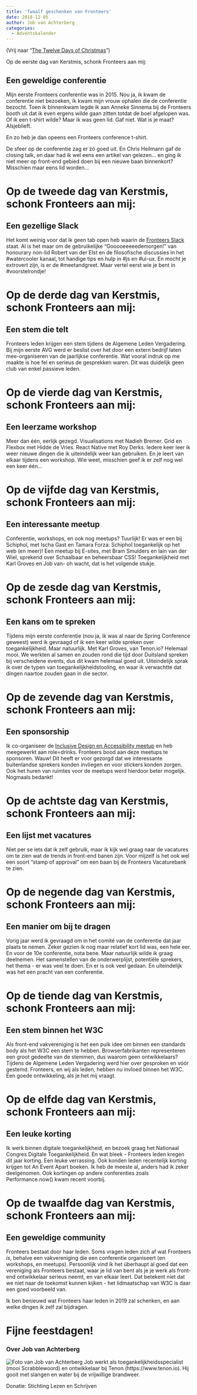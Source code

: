 ```yaml
---
title: 'Twaalf geschenken van Fronteers'
date: 2018-12-05
author: Job van Achterberg
categories:
  - Adventskalender
---
```


(Vrij naar “[The Twelve Days of Christmas](https://nl.wikipedia.org/wiki/The_Twelve_Days_of_Christmas)”)

Op de eerste dag van Kerstmis, schonk Fronteers aan mij:

## Een geweldige conferentie

Mijn eerste Fronteers conferentie was in 2015. Nou ja, ik kwam de conferentie niet bezoeken, ik kwam mijn vrouw ophalen die de conferentie bezocht. Toen ik binnenkwam legde ik aan Anneke Sinnema bij de Fronteers booth uit dat ik even ergens wilde gaan zitten totdat de boel afgelopen was. Of ik een t-shirt wilde? Maar ik was geen lid. Gaf niet. Wat is je maat? Alsjeblieft.

En zo heb je dan opeens een Fronteers conference t-shirt.

De sfeer op de conferentie zag er zó goed uit. En Chris Heilmann gaf de closing talk, en daar had ik wel eens een artikel van gelezen… en ging ik niet meer op front-end gebied doen bij een nieuwe baan binnenkort? Misschien maar eens lid worden…

# Op de tweede dag van Kerstmis, schonk Fronteers aan mij:

## Een gezellige Slack

Het komt weinig voor dat ik geen tab open heb waarin de [Fronteers Slack](https://fronteers-slack.herokuapp.com/) staat. Al is het maar om de gebruikelijke “Gooooeeeeedemorgen!” van honourary non-lid Robert van der Elst en de filosofische discussies in het #watercooler kanaal, tot handige tips en hulp in #js en #ui-ux. En mocht je extrovert zijn, is er de #meetandgreet. Maar vertel eerst wie je bent in #voorstelrondje!

# Op de derde dag van Kerstmis, schonk Fronteers aan mij:

## Een stem die telt

Fronteers leden krijgen een stem tijdens de Algemene Leden Vergadering. Bij mijn eerste AVG werd er beslist over het door een extern bedrijf laten mee-organiseren van de jaarlijkse conferentie. Wat vooral indruk op me maakte is hoe fel en serieus de gesprekken waren. Dit was duidelijk geen club van enkel passieve leden.

# Op de vierde dag van Kerstmis, schonk Fronteers aan mij:

## Een leerzame workshop

Meer dan één, eerlijk gezegd. Visualisations met Nadieh Bremer. Grid en Flexbox met Hidde de Vries. React Native met Roy Derks. Iedere keer leer ik weer nieuwe dingen die ik uiteindelijk weer kan gebruiken. En je leert van elkaar tijdens een workshop. Wie weet, misschien geef ik er zelf nog wel een keer één…

# Op de vijfde dag van Kerstmis, schonk Fronteers aan mij:

## Een interessante meetup

Conferentie, workshops, en ook nog meetups? Tuurlijk! Er was er een bij Schiphol, met Ischa Gast en Tamara Forza: Schiphol toegankelijk op het web (en meer)! Een meetup bij E-sites, met Bram Smulders en Iain van der Wiel, sprekend over Schaalbaar en beheersbaar CSS! Toegankelijkheid met Karl Groves en Job van- oh wacht, dat is het volgende stukje.

# Op de zesde dag van Kerstmis, schonk Fronteers aan mij:

## Een kans om te spreken

Tijdens mijn eerste conferentie (nou ja, ik was al naar de Spring Conference geweest) werd ik gevraagd of ik een keer wilde spreken over toegankelijkheid. Maar natuurlijk. Met Karl Groves, van Tenon.io? Helemaal mooi. We werkten al samen en zouden rond die tijd door Duitsland spreken bij verscheidene events, dus dit kwam helemaal goed uit. Uiteindelijk sprak ik over de typen van toegankelijkheidstooling, en waar ik verwachtte dat dingen naartoe zouden gaan in die sector.

# Op de zevende dag van Kerstmis, schonk Fronteers aan mij:

## Een sponsorship

Ik co-organiseer de [Inclusive Design en Accessibility meetup](https://www.idea11y.nl) en heb meegewerkt aan role=drinks. Fronteers bood aan deze meetups te sponsoren. Wauw! Dit heeft er voor gezorgd dat we interessante buitenlandse sprekers konden invliegen en voor stickers konden zorgen. Ook het huren van ruimtes voor de meetups werd hierdoor beter mogelijk. Nogmaals bedankt!

# Op de achtste dag van Kerstmis, schonk Fronteers aan mij:

## Een lijst met vacatures

Niet per se iets dat ik zelf gebruik, maar ik kijk wel graag naar de vacatures om te zien wat de trends in front-end banen zijn. Voor mijzelf is het ook wel een soort “stamp of approval” om een baan bij de Fronteers Vacaturebank te zien.

# Op de negende dag van Kerstmis, schonk Fronteers aan mij:

## Een manier om bij te dragen

Vorig jaar werd ik gevraagd om in het comité van de conferentie dat jaar plaats te nemen. Zeker gezien ik nog maar relatief kort lid was, een hele eer. En voor de 10e conferentie, nota bene. Maar natuurlijk wilde ik graag deelnemen. Het samenstellen van de onderwerplijst, potentiële sprekers, het thema - er was veel te doen. En er is ook veel gedaan. En uiteindelijk was het een pracht van een conferentie.

# Op de tiende dag van Kerstmis, schonk Fronteers aan mij:

## Een stem binnen het W3C

Als front-end vakvereniging is het een puik idee om binnen een standards body als het W3C een stem te hebben. Browserfabrikanten representeren een groot gedeelte van de stemmen, dus waarom geen ontwikkelaars? Tijdens de Algemene Leden Vergadering werd hier over gesproken en vóór gestemd. Fronteers, en wij als leden, hebben nu invloed binnen het W3C. Een goede ontwikkeling, als je het mij vraagt.

# Op de elfde dag van Kerstmis, schonk Fronteers aan mij:

## Een leuke korting

Ik werk binnen digitale toegankelijkheid, en bezoek graag het Nationaal Congres Digitale Toegankelijkheid. En wat bleek - Fronteers leden kregen dit jaar korting. Een leuke verrassing. Ook konden leden recentelijk korting krijgen tot An Event Apart boeken. Ik heb de meeste al, anders had ik zeker deelgenomen. Ook kortingen op andere conferenties zoals Performance.now() kwam recent voorbij.

# Op de twaalfde dag van Kerstmis, schonk Fronteers aan mij:

## Een geweldige community

Fronteers bestaat door haar leden. Soms vragen leden zich af wat Fronteers _is_, behalve een vakvereniging die een conferentie organiseert (en workshops, en meetups). Persoonlijk vind ik het überhaupt al goed dat een vereniging als Fronteers bestaat, waar je lid van bent als je je werk als front-end ontwikkelaar serieus neemt, en van elkaar leert. Dat betekent niet dat we niet naar de toekomst kunnen kijken - het lidmaatschap van W3C is daar een goed voorbeeld van.

Ik ben benieuwd wat Fronteers haar leden in 2019 zal schenken, en aan welke dingen ik zelf zal bijdragen.

# Fijne feestdagen!

### Over Job van Achterberg

<img src="/_img/adventskalender/job.jpg" alt="Foto van Job van Achterberg" class="floating-portrait" /> 
Job werkt als toegankelijkheidsspecialist (mooi Scrabblewoord) en ontwikkelaar bij Tenon (https://www.tenon.io). Hij gooit met slangen en water bij de vrijwillige brandweer.

Donatie: Stichting Lezen en Schrijven
